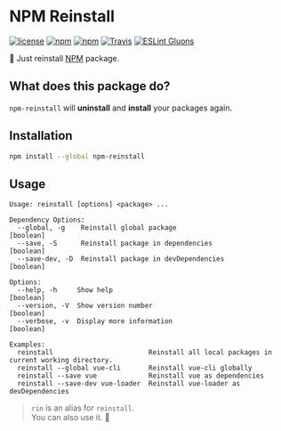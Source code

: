 # NPM Reinstall
[![license](https://img.shields.io/github/license/gluons/npm-reinstall.svg?style=flat-square)](./LICENSE)
[![npm](https://img.shields.io/npm/v/npm-reinstall.svg?style=flat-square)](https://www.npmjs.com/package/npm-reinstall)
[![npm](https://img.shields.io/npm/dt/npm-reinstall.svg?style=flat-square)](https://www.npmjs.com/package/npm-reinstall)
[![Travis](https://img.shields.io/travis/gluons/npm-reinstall.svg?style=flat-square)](https://travis-ci.org/gluons/npm-reinstall)
[![ESLint Gluons](https://img.shields.io/badge/code%20style-gluons-9C27B0.svg?style=flat-square)](https://github.com/gluons/eslint-config-gluons)

🔄 Just reinstall [NPM](https://www.npmjs.com) package.

## What does this package do?

`npm-reinstall` will **uninstall** and **install** your packages again.

## Installation

```bash
npm install --global npm-reinstall
```

## Usage

```
Usage: reinstall [options] <package> ...

Dependency Options:
  --global, -g    Reinstall global package                             [boolean]
  --save, -S      Reinstall package in dependencies                    [boolean]
  --save-dev, -D  Reinstall package in devDependencies                 [boolean]

Options:
  --help, -h     Show help                                             [boolean]
  --version, -V  Show version number                                   [boolean]
  --verbose, -v  Display more information                              [boolean]

Examples:
  reinstall                        Reinstall all local packages in current working directory.
  reinstall --global vue-cli       Reinstall vue-cli globally
  reinstall --save vue             Reinstall vue as dependencies
  reinstall --save-dev vue-loader  Reinstall vue-loader as devDependencies
```

> `rin` is an alias for `reinstall`.  
  You can also use it. 🙂
